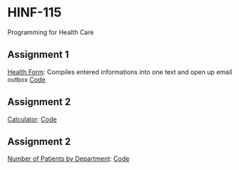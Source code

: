 # HINF-115
Programming for Health Care

## Assignment 1
[Health Form](https://studentweb.uvic.ca/~belina0910/HINF115/AS1/lab-as1.html): Compiles entered informations into one text and open up email outbox [Code](https://github.com/BelinaJang/HINF-115/tree/main/AS1)

## Assignment 2
[Calculator](https://studentweb.uvic.ca/~belina0910/HINF115/AS1/lab-as2.html): [Code](https://github.com/BelinaJang/HINF-115/tree/main/AS2)

## Assignment 2
[Number of Patients by Department](https://studentweb.uvic.ca/~belina0910/HINF115/AS1/lab-as3.html): [Code](https://github.com/BelinaJang/HINF-115/tree/main/AS3)
